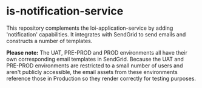 # is-notification-service

This repository complements the loi-application-service by adding 'notification' capabilities. It integrates with SendGrid to send emails and constructs a number of templates.

**Please note:**
The UAT, PRE-PROD and PROD environments all have their own corresponding email templates in SendGrid. Because the UAT and PRE-PROD environments are restricted to a small number of users and aren't publicly accessible, the email assets from these environments reference those in Production so they render correctly for testing purposes.